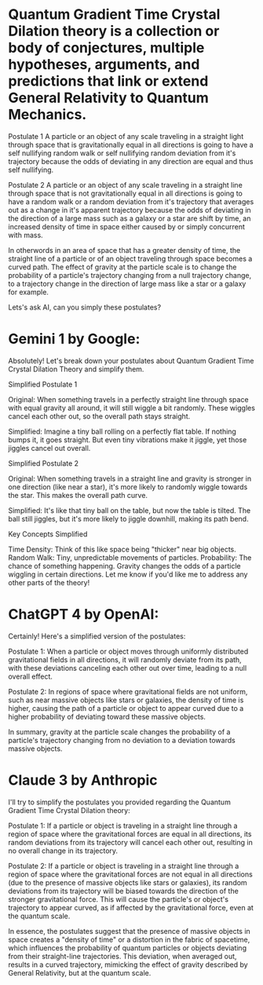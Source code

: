 # Quantum Gradient Time Crystal Dilation theory is a collection or body of conjectures, multiple hypotheses, arguments, and predictions that link or extend General Relativity to Quantum Mechanics.

Postulate 1
A particle or an object of any scale traveling in a straight light through space that is gravitationally equal in all directions is going to have a self nullifying random walk or self nullifying random deviation from it's trajectory because the odds of deviating in any direction are equal and thus self nullifying.

Postulate 2
A particle or an object of any scale traveling in a straight line through space that is not gravitationally equal in all directions is going to have a random walk or a random deviation from it's trajectory that averages out as a change in it's apparent trajectory because the odds of deviating in the direction of a large mass such as a galaxy or a star are shift by time, an increased density of time in space either caused by or simply concurrent with mass.

In otherwords in an area of space that has a greater density of time, the straight line of a particle or of an object traveling through space becomes a curved path. The effect of gravity at the particle scale is to change the probability of a particle's trajectory changing from a null trajectory change, to a trajectory change in the direction of large mass like a star or a galaxy for example.

Lets's ask AI, can you simply these postulates?

# Gemini 1 by Google:

Absolutely!  Let's break down your postulates about Quantum Gradient Time Crystal Dilation Theory and simplify them.

Simplified Postulate 1

Original: When something travels in a perfectly straight line through space with equal gravity all around, it will still wiggle a bit randomly. These wiggles cancel each other out, so the overall path stays straight.

Simplified:  Imagine a tiny ball rolling on a perfectly flat table. If nothing bumps it, it goes straight. But even tiny vibrations make it jiggle, yet those jiggles cancel out overall.

Simplified Postulate 2

Original: When something travels in a straight line and gravity is stronger in one direction (like near a star), it's more likely to randomly wiggle towards the star. This makes the overall path curve.

Simplified: It's like that tiny ball on the table, but now the table is tilted. The ball still jiggles, but it's more likely to jiggle downhill, making its path bend.

Key Concepts Simplified

Time Density: Think of this like space being "thicker" near big objects.
Random Walk: Tiny, unpredictable movements of particles.
Probability: The chance of something happening. Gravity changes the odds of a particle wiggling in certain directions.
Let me know if you'd like me to address any other parts of the theory!

# ChatGPT 4 by OpenAI:
Certainly! Here's a simplified version of the postulates:

Postulate 1: When a particle or object moves through uniformly distributed gravitational fields in all directions, it will randomly deviate from its path, with these deviations canceling each other out over time, leading to a null overall effect.

Postulate 2: In regions of space where gravitational fields are not uniform, such as near massive objects like stars or galaxies, the density of time is higher, causing the path of a particle or object to appear curved due to a higher probability of deviating toward these massive objects.

In summary, gravity at the particle scale changes the probability of a particle's trajectory changing from no deviation to a deviation towards massive objects.

# Claude 3 by Anthropic

I'll try to simplify the postulates you provided regarding the Quantum Gradient Time Crystal Dilation theory:

Postulate 1: If a particle or object is traveling in a straight line through a region of space where the gravitational forces are equal in all directions, its random deviations from its trajectory will cancel each other out, resulting in no overall change in its trajectory.

Postulate 2: If a particle or object is traveling in a straight line through a region of space where the gravitational forces are not equal in all directions (due to the presence of massive objects like stars or galaxies), its random deviations from its trajectory will be biased towards the direction of the stronger gravitational force. This will cause the particle's or object's trajectory to appear curved, as if affected by the gravitational force, even at the quantum scale.

In essence, the postulates suggest that the presence of massive objects in space creates a "density of time" or a distortion in the fabric of spacetime, which influences the probability of quantum particles or objects deviating from their straight-line trajectories. This deviation, when averaged out, results in a curved trajectory, mimicking the effect of gravity described by General Relativity, but at the quantum scale.